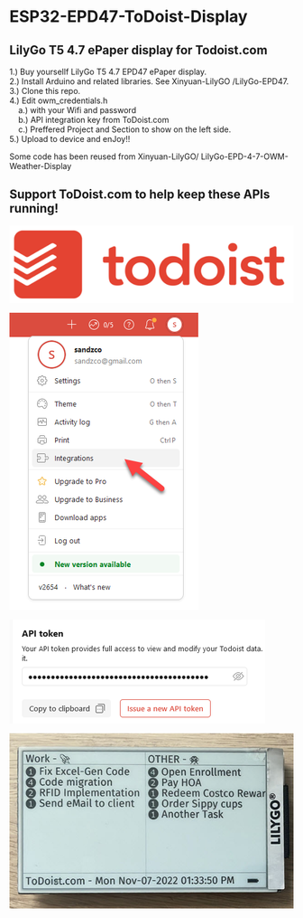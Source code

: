 # ESP32-EPD47-ToDoist-Display<br>
## LilyGo T5 4.7 ePaper display for Todoist.com

1.) Buy yoursellf LilyGo T5 4.7 EPD47 ePaper display.<br>
2.) Install Arduino and related libraries. See  Xinyuan-LilyGO /LilyGo-EPD47.<br>
3.) Clone this repo.<br>
4.) Edit owm_credentials.h <br>
&nbsp;&nbsp;&nbsp;&nbsp;a.) with your Wifi and password<br>
&nbsp;&nbsp;&nbsp;&nbsp;b.) API integration key from ToDoist.com<br>
&nbsp;&nbsp;&nbsp;&nbsp;c.) Preffered Project and Section to show on the left side.<br>
5.) Upload to device and enJoy!!<br>

Some code has been reused from Xinyuan-LilyGO/ LilyGo-EPD-4-7-OWM-Weather-Display

## Support ToDoist.com to help keep these APIs running!

![ToDoist-Display](images/todoist.png)

![ToDoist.com Integrations](images/integ.png)

![ToDoist.com API Token](images/token.png)

![ToDoist-Display](images/epd47Front.jpeg)